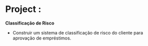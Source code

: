 # Project :

**Classificação de Risco**

* Construir um sistema de classificação de risco do cliente para aprovação de empréstimos.
